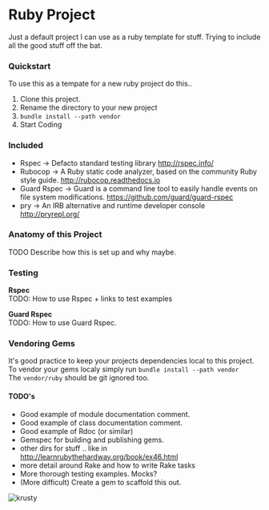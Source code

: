 # Ruby Project

Just a default project I can use as a ruby template for stuff. Trying to include all the good stuff off the bat.

### Quickstart  
To use this as a tempate for a new ruby project do this..  
1. Clone this project.  
2. Rename the directory to your new project
3. `bundle install --path vendor`  
4. Start Coding

### Included
* Rspec -> Defacto standard testing library http://rspec.info/
* Rubocop -> A Ruby static code analyzer, based on the community Ruby style guide. http://rubocop.readthedocs.io  
* Guard Rspec -> Guard is a command line tool to easily handle events on file system modifications. https://github.com/guard/guard-rspec
* pry -> An IRB alternative and runtime developer console http://pryrepl.org/  

### Anatomy of this Project  
TODO Describe how this is set up and why maybe.

### Testing
**Rspec**  
TODO: How to use Rspec + links to test examples

**Guard Rspec**  
TODO: How to use Guard Rspec.  

### Vendoring Gems  
It's good practice to keep your projects dependencies local to this project.  
To vendor your gems localy simply run `bundle install --path vendor`  
The `vendor/ruby` should be git ignored too.  

#### TODO's
* Good example of module documentation comment.  
* Good example of class documentation comment.
* Good example of Rdoc (or similar)
* Gemspec for building and publishing gems.  
* other dirs for stuff .. like in http://learnrubythehardway.org/book/ex46.html  
* more detail around Rake and how to write Rake tasks  
* More thorough testing examples. Mocks?  
* (More difficult) Create a gem to scaffold this out.

![krusty](https://frinkiac.com/meme/S04E22/1273638.jpg?b64lines=SEVSRSdTIFRIQVQgUlVCWS1TVFVEREVECiBDTE9XTiBOT1NFIFlPVSBPUkRFUkVELAogS1JVU1RZLg==)
